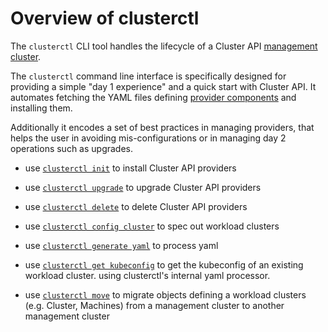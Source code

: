 # Overview of clusterctl

The `clusterctl` CLI tool handles the lifecycle of a Cluster API [management cluster].

The `clusterctl` command line interface is specifically designed for providing a simple "day 1 experience" and a
quick start with Cluster API. It automates fetching the YAML files defining [provider components] and installing them.

Additionally it encodes a set of best practices in managing providers, that helps the user in avoiding
mis-configurations or in managing day 2 operations such as upgrades.

* use [`clusterctl init`](commands/init.md) to install Cluster API providers
* use [`clusterctl upgrade`](commands/upgrade.md) to upgrade Cluster API providers
* use [`clusterctl delete`](commands/delete.md) to delete Cluster API providers

* use [`clusterctl config cluster`](commands/config-cluster.md) to spec out workload clusters
* use [`clusterctl generate yaml`](commands/generate-yaml.md) to process yaml
* use [`clusterctl get kubeconfig`](commands/get-kubeconfig.md) to get the kubeconfig of an existing workload cluster.
  using clusterctl's internal yaml processor.
* use [`clusterctl move`](commands/move.md) to migrate objects defining a workload clusters (e.g. Cluster, Machines) from a management cluster to another management cluster

<!-- links -->
[management cluster]: ../reference/glossary.md#management-cluster
[provider components]: ../reference/glossary.md#provider-components
